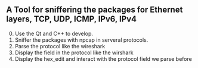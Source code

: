 ## A Tool for sniffering the packages for Ethernet layers, TCP, UDP, ICMP, IPv6, IPv4
0. Use the Qt and C++ to develop.
1. Sniffer the packages with npcap in serveral protocols.
2. Parse the protocol like the wireshark
3. Display the field in the protocol like the wirshark
4. Display the hex_edit and interact with the protocol field we parse before
